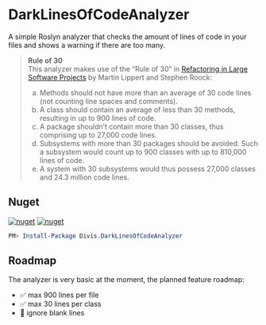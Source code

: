 # DarkLinesOfCodeAnalyzer

A simple Roslyn analyzer that checks the amount of lines of code in your files and shows a warning if there are too many.

> **Rule of 30**\
> This analyzer makes use of the “Rule of 30” in [Refactoring in Large Software Projects](https://www.amazon.com/Refactoring-Large-Software-Projects-Restructurings/dp/0470858923) by Martin Lippert and Stephen Roock:
> 
> <ol type="a">
>   <li>Methods should not have more than an average of 30 code lines (not counting line spaces and comments).</li>
>   <li>A class should contain an average of less than 30 methods, resulting in up to 900 lines of code.</li>
>   <li>A package shouldn’t contain more than 30 classes, thus comprising up to 27,000 code lines.</li>
>   <li>Subsystems with more than 30 packages should be avoided. Such a subsystem would count up to 900 classes with up to 810,000 lines of code.</li>
>   <li>A system with 30 subsystems would thus possess 27,000 classes and 24.3 million code lines.</li>
> </ol>

## Nuget

[![nuget](https://img.shields.io/nuget/v/Divis.DarkLinesOfCodeAnalyzer?label=Divis.DarkLinesOfCodeAnalyzer&color=black&logo=NuGet&style=flat-square)](https://www.nuget.org/packages/Divis.DarkLinesOfCodeAnalyzer) [![nuget](https://img.shields.io/nuget/dt/Divis.DarkLinesOfCodeAnalyzer?color=black&label=downloads&logo=NuGet&style=flat-square)](https://www.nuget.org/packages/Divis.DarkLinesOfCodeAnalyzer)
```powershell
PM> Install-Package Divis.DarkLinesOfCodeAnalyzer
```

## Roadmap

The analyzer is very basic at the moment, the planned feature roadmap:
- ✅ max 900 lines per file
- ✅ max 30 lines per class
- 🔲 ignore blank lines